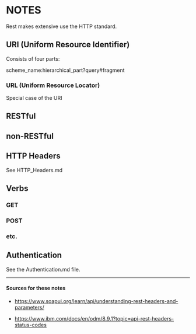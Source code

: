 # NOTES

Rest makes extensive use the HTTP standard.

## URI (Uniform Resource Identifier)

Consists of four parts:

scheme_name:hierarchical_part?query#fragment

### URL (Uniform Resource Locator)

Special case of the URI

## RESTful
 
## non-RESTful

## HTTP Headers

See HTTP_Headers.md

## Verbs

### GET


### POST


### etc.

## Authentication

See the Authentication.md file.

---
 #### Sources for these notes

 * https://www.soapui.org/learn/api/understanding-rest-headers-and-parameters/
 
 * https://www.ibm.com/docs/en/odm/8.9.1?topic=api-rest-headers-status-codes
